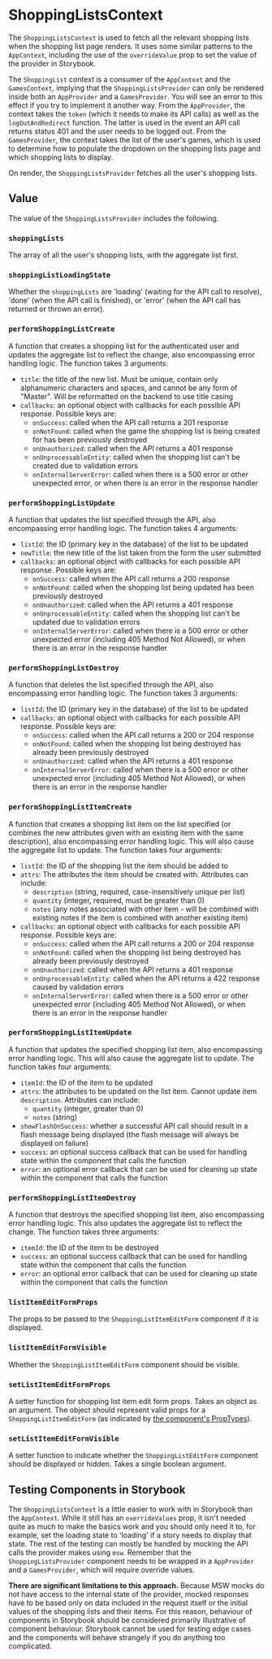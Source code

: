 # ShoppingListsContext

The `ShoppingListsContext` is used to fetch all the relevant shopping lists when the shopping list page renders. It uses some similar patterns to the `AppContext`, including the use of the `overrideValue` prop to set the value of the provider in Storybook.

The `ShoppingList` context is a consumer of the `AppContext` and the `GamesContext`, implying that the `ShoppingListsProvider` can only be rendered inside both an `AppProvider` and a `GamesProvider`. You will see an error to this effect if you try to implement it another way. From the `AppProvider`, the context takes the `token` (which it needs to make its API calls) as well as the `logOutAndRedirect` function. The latter is used in the event an API call returns status 401 and the user needs to be logged out. From the `GamesProvider`, the context takes the list of the user's games, which is used to determine how to populate the dropdown on the shopping lists page and which shopping lists to display.

On render, the `ShoppingListsProvider` fetches all the user's shopping lists. 

## Value

The value of the `ShoppingListsProvider` includes the following.

### `shoppingLists`

The array of all the user's shopping lists, with the aggregate list first.

### `shoppingListLoadingState`

Whether the `shoppingLists` are 'loading' (waiting for the API call to resolve), 'done' (when the API call is finished), or 'error' (when the API call has returned or thrown an error).

### `performShoppingListCreate`

A function that creates a shopping list for the authenticated user and updates the aggregate list to reflect the change, also encompassing error handling logic. The function takes 3 arguments:

* `title`: the title of the new list. Must be unique, contain only alphanumeric characters and spaces, and cannot be any form of "Master". Will be reformatted on the backend to use title casing
* `callbacks`: an optional object with callbacks for each possible API response. Possible keys are:
  * `onSuccess`: called when the API call returns a 201 response
  * `onNotFound`: called when the game the shopping list is being created for has been previously destroyed
  * `onUnauthorized`: called when the API returns a 401 response
  * `onUnprocessableEntity`: called when the shopping list can't be created due to validation errors
  * `onInternalServerError`: called when there is a 500 error or other unexpected error, or when there is an error in the response handler

### `performShoppingListUpdate`

A function that updates the list specified through the API, also encompassing error handling logic. The function takes 4 arguments:

* `listId`: the ID (primary key in the database) of the list to be updated
* `newTitle`: the new title of the list taken from the form the user submitted
* `callbacks`: an optional object with callbacks for each possible API response. Possible keys are:
  * `onSuccess`: called when the API call returns a 200 response
  * `onNotFound`: called when the shopping list being updated has been previously destroyed
  * `onUnauthorized`: called when the API returns a 401 response
  * `onUnprocessableEntity`: called when the shopping list can't be updated due to validation errors
  * `onInternalServerError`: called when there is a 500 error or other unexpected error (including 405 Method Not Allowed), or when there is an error in the response handler

### `performShoppingListDestroy`

A function that deletes the list specified through the API, also encompassing error handling logic. The function takes 3 arguments:

* `listId`: the ID (primary key in the database) of the list to be updated
* `callbacks`: an optional object with callbacks for each possible API response. Possible keys are:
  * `onSuccess`: called when the API call returns a 200 or 204 response
  * `onNotFound`: called when the shopping list being destroyed has already been previously destroyed
  * `onUnauthorized`: called when the API returns a 401 response
  * `onInternalServerError`: called when there is a 500 error or other unexpected error (including 405 Method Not Allowed), or when there is an error in the response handler

### `performShoppingListItemCreate`

A function that creates a shopping list item on the list specified (or combines the new attributes given with an existing item with the same description), also encompassing error handling logic. This will also cause the aggregate list to update. The function takes four arguments:

* `listId`: the ID of the shopping list the item should be added to
* `attrs`: The attributes the item should be created with. Attributes can include:
  * `description` (string, required, case-insensitively unique per list)
  * `quantity` (integer, required, must be greater than 0)
  * `notes` (any notes associated with other item - will be combined with existing notes if the item is combined with another existing item)
* `callbacks`: an optional object with callbacks for each possible API response. Possible keys are:
  * `onSuccess`: called when the API call returns a 200 or 204 response
  * `onNotFound`: called when the shopping list being destroyed has already been previously destroyed
  * `onUnauthorized`: called when the API returns a 401 response
  * `onUnprocessableEntity`: called when the API returns a 422 response caused by validation errors
  * `onInternalServerError`: called when there is a 500 error or other unexpected error (including 405 Method Not Allowed), or when there is an error in the response handler

### `performShoppingListItemUpdate`

A function that updates the specified shopping list item, also encompassing error handling logic. This will also cause the aggregate list to update. The function takes four arguments:

* `itemId`: the ID of the item to be updated
* `attrs`: the attributes to be updated on the list item. Cannot update item `description`. Attributes can include:
  * `quantity` (integer, greater than 0)
  * `notes` (string)
* `showFlashOnSuccess`: whether a successful API call should result in a flash message being displayed (the flash message will always be displayed on failure)
* `success`: an optional success callback that can be used for handling state within the component that calls the function
* `error`: an optional error callback that can be used for cleaning up state within the component that calls the function

### `performShoppingListItemDestroy`

A function that destroys the specified shopping list item, also encompassing error handling logic. This also updates the aggregate list to reflect the change. The function takes three arguments:

* `itemId`: the ID of the item to be destroyed
* `success`: an optional success callback that can be used for handling state within the component that calls the function
* `error`: an optional error callback that can be used for cleaning up state within the component that calls the function

### `listItemEditFormProps`

The props to be passed to the `ShoppingListItemEditForm` component if it is displayed.

### `listItemEditFormVisible`

Whether the `ShoppingListItemEditForm` component should be visible.

### `setListItemEditFormProps`

A setter function for shopping list item edit form props. Takes an object as an argument. The object should represent valid props for a `ShoppingListItemEditForm` (as indicated by [the component's PropTypes](/src/components/shoppingListItemEditForm/shoppingListItemEditForm.js)).

### `setListItemEditFormVisible`

A setter function to indicate whether the `ShoppingListEditForm` component should be displayed or hidden. Takes a single boolean argument.

## Testing Components in Storybook

The `ShoppingListsContext` is a little easier to work with in Storybook than the `AppContext`. While it still has an `overrideValues` prop, it isn't needed quite as much to make the basics work and you should only need it to, for example, set the loading state to 'loading' if a story needs to display that state. The rest of the testing can mostly be handled by mocking the API calls the provider makes using `msw`. Remember that the `ShoppingListsProvider` component needs to be wrapped in a `AppProvider` and a `GamesProvider`, which will require override values.

**There are significant limitations to this approach.** Because MSW mocks do not have access to the internal state of the provider, mocked responses have to be based only on data included in the request itself or the initial values of the shopping lists and their items. For this reason, behaviour of components in Storybook should be considered primarily illustrative of component behaviour. Storybook cannot be used for testing edge cases and the components will behave strangely if you do anything too complicated.

